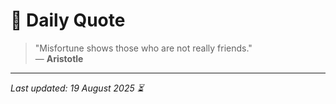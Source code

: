 # 📜 Daily Quote

> "Misfortune shows those who are not really friends."  
> — **Aristotle**

---

_Last updated: 19 August 2025 ⏳_
